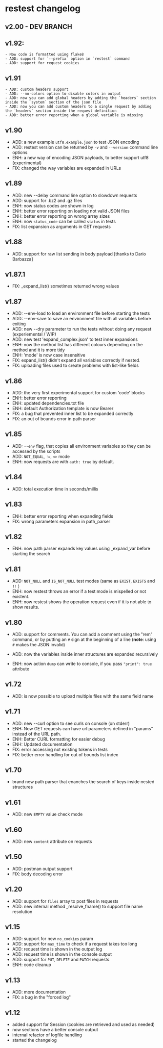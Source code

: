 # restest  changelog

## v2.00 - DEV BRANCH

## v1.92:
	- Now code is formatted using flake8
	- ADD: support for `--prefix` option in `restest` command
	- ADD: support for request cookies

## v1.91
	- ADD: custom headers support
	- ADD: --no-colors option to disable colors in output
	- ADD: now you can add global headers by adding the `headers` section inside the `system` section of the json file
	- ADD: now you can add custom headers to a single request by adding the `headers` section inside the request definition
	- ADD: better error reporting when a global variable is missing

## v1.90
  - ADD: a new example `utf8.example.json` to test JSON encoding
  - ADD: restest version can be returned by `-v` and `--version` command line options
  - ENH: a new way of encoding JSON payloads, to better support utf8 (experimental)
  - FIX: changed the way variables are expanded in URLs

## v1.89
  - ADD: new --delay command line option to slowdown requests
  - ADD: support for .bz2 and .gz files
  - ENH: now status codes are shown in log
  - ENH: better error reporting on loading not valid JSON files
  - ENH: better error reporting on wrong array sizes
  - ENH: now `status_code` can be called `status` in tests
  - FIX: list expansion as arguments in GET requests

## v1.88
  - ADD: support for raw list sending in body payload [thanks to Dario Barbazza]

## v1.87.1
  - FIX: _expand_list() sometimes returned wrong values

## v1.87
  - ADD: --env-load to load an environment file before starting the tests
  - ADD: --env-save to save an environment file with all variables before exiting
  - ADD: new --dry parameter to run the tests without doing any request (experiemental / WIP)
  - ADD: new test 'expand_complex.json' to test inner expansions
  - ENH: now the method list has different colours depending on the method and it is more tidy
  - ENH: 'mode' is now case insensitive
  - FIX: expand_list() didn't expand all variables correctly if nested.
  - FIX: uploading files used to create problems with list-like fields

## v1.86
  - ADD: the very first experimental support for custom 'code' blocks
  - ENH: better error reporting
  - ENH: updated dependencies.txt file
  - ENH: default Authorization template is now Bearer
  - FIX: a bug that prevented inner list to be expanded correctly
  - FIX: an out of bounds error in path parser

## v1.85
  - ADD: `--env` flag, that copies all environment variables so they can be accessed by the scripts
  - ADD: `NOT_EQUAL`, `!=`, `<>` mode
  - ENH: now requests are with `auth: true` by default.

## v1.84
  - ADD: total execution time in seconds/millis

## v1.83
  - ENH: better error reporting when expanding fields
  - FIX: wrong parameters expansion in path_parser

## v1.82
  - ENH: now path parser expands key values using _expand_var before starting the search

## v1.81
  - ADD: `NOT_NULL` and `IS_NOT_NULL` test modes (same as `EXIST`, `EXISTS` and `!!` )
  - ENH: now restest throws an error if a test mode is mispelled or not existent.
  - ENH: now restest shows the operation request even if it is not able to show results.

## v1.80
  - ADD: support for comments. You can add a comment using the "rem" command, or
         by putting an `#` sign at the beginning of a line (**note**: using `#` makes the
         JSON invalid)

  - ADD: now the variables inside inner structures are expanded recursively

  - ENH: now action `dump` can write to console, if you pass `"print": true` attribute

## v1.72
  - ADD: is now possible to upload multiple files with the same field name

## v1.71
  - ADD: new --curl option to see curls on console (on stderr)
  - ENH: Now GET requests can have url parameters defined in "params" instead of the URL path.
  - ENH: Better CURL formatting for easier debug
  - ENH: Updated documentation
  - FIX: error accessing not existing tokens in tests
  - FIX: better error handling for out of bounds list index

## v1.70
  - brand new path parser that enanches the search of keys inside nested structures

## v1.61
  - ADD: new `EMPTY` value check mode

## v1.60
  - ADD: new `content` attribute on requests

## v1.50
  - ADD: postman output support
  - FIX: body decoding error

## v1.20
 - ADD: support for `files` array to post files in requests
 - ADD: new internal method _resolve_fname() to support file name resolution

## v1.15
- ADD: support for new `no_cookies` param
- ADD: support for `max_time` to check if a request takes too long
- ADD: request time is shown in the output log
- ADD: request time is shown in the console output
- ADD: support for `PUT`, `DELETE` and `PATCH` requests
- ENH: code cleanup

## v1.13
- ADD: more documentation
- FIX: a bug in the "forced log"

## v1.12
- added support for Session (cookies are retrieved and used as needed)
- now sections have a better console output
- internal refactor of logfile handling
- started the changelog
